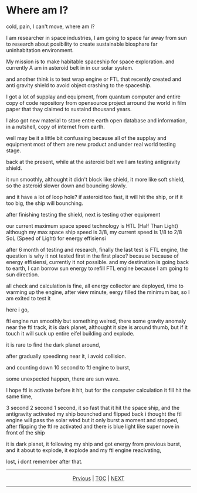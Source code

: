 # Where am I?

cold, pain, I can't move, where am I?

I am researcher in space industries, I am going to space far away from sun to research about posibility to create sustainable biosphare far uninhabitation environment. 

My mission is to make habitable spaceship for space exploration. and currently A am in asteroid belt in in our solar system.

and another think is to test wrap engine or FTL that recently created and anti gravity shield to avoid object crashing to the spaceship.

I got a lot of supplay and equipment, from quantum computer and entire copy of code repository from opensource project arround the world in film paper that thay claimed to sustaind thousand years.

I also got new material to store entre earth open database and information, in a nutshell, copy of internet from earth.

well may be it a little bit confussing because all of the supplay and equipment most of them are new product and under real world testing stage.

back at the present, while at the asteroid belt we I am testing antigravity shield.

it run smoothly, althought it didn't block like shield, it more like soft shield, so the asteroid slower down and bouncing slowly.

and it have a lot of loop hole? if asteroid too fast, it will hit the ship, or if it too big, the ship will bounching.

after finishing testing the shield, next is testing other equipment

our current maximum space speed technology is HTL (Half Than Light) although my max space ship speed is 3/8, my current speed is 1/8 to 2/8 SoL (Speed of Light) for energy effisiensi

after 6 month of testing and research, finally the last test is FTL engine, the question is why it not tested first in the first place? because because of energy effisiensi, currently it not possible. and my destination is going back to earth, I can borrow sun energy to refill FTL engine because I am going to sun direction.

all check and calculation is fine, all energy collector are deployed, time to warming up the engine, after view minute, eergy filled the minimum bar, so I am exited to test it

here i go,

ftl engine run smoothly but something weired, there some gravity anomaly near the ftl track, it is dark planet, althought it size is around thumb, but if it touch it will suck up entire eifel building and explode.

it is rare to find the dark planet around,

after gradually speedinng near it, i avoid collision. 

and counting down 10 second to ftl engine to burst,

some unexpected happen, there are sun wave.

I hope ftl is activate before it hit, but for the computer calculation it fill hit the same time, 

3 second 2 second 1 second, it so fast that it hit the space ship, and the antigravity activated my ship bounched and flipped back i thought the ftl engine will pass the solar wind but it only burst a moment and stopped, after flipping the ftl re activated and there is blue light like super nove in front of the ship

it is dark planet, it following my ship and got energy from previous burst, and it about to explode, it explode and my ftl engine reacivating, 

lost, i dont remember after that.

<hr/>
<center>

[Prvious]() | [TOC](https://github.com/mashanz/project-ens/blob/master/README.md) | [NEXT](https://github.com/mashanz/project-ens/blob/master/chapter_001.md) 

</center>
<hr/>